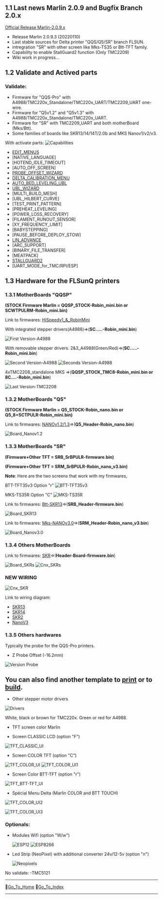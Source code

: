 ## 1.1 Last news Marlin 2.0.9 and Bugfix Branch 2.0.x

 [Official Release Marlin-2.0.9.x](https://github.com/Foxies-CSTL/Marlin_2.0.x/releases)
 - Release Marlin 2.0.9.3 (20220110)
 - Last stable sources for Delta printer "QQS/Q5/SR" branch FLSUN.
 - intregration "SR" with other screen like Mks-TS35 or Btt-TFT family.
 - Capability to enable StallGuard2 function (Only TMC2209)
 - Wiki work in progress...

## 1.2 Validate and Actived parts
 ### Validate:
  - Firmware for "QQS-Pro" with A4988/TMC220x_Standalone/TMC220x_UART/TMC2209_UART one-wire.
  - Firmware for "Q5v1.2" and "Q5v1.3" with A4988/TMC220x_Standalone/TMC220x_UART.
  - Firmware for "SR" with TMC2209_UART and both motherBoard (Mks/Btt).
  - Some families of boards like SKR13/14/14T/2.0b and MKS Nanov1/v2/v3.

 With activate parts: ![Capabilities](./images/Marlin-QQS-Pro_Foxies.png)

  * [EDIT_MENUS](7.TIPS#711-menus)
  * [NATIVE_LANGUAGE]
  * [HOTEND_IDLE_TIMEOUT]
  * [AUTO_OFF_SCREEN]
  * [PROBE_OFFSET_WIZARD](2.SETTINGS-THE-PRINTER#22-z_offset)
  * [DELTA_CALIBRATION_MENU](2.SETTINGS-THE-PRINTER#21-delta-calibration)
  * [AUTO_BED_LEVELING_UBL](2.SETTINGS-THE-PRINTER#23bed-levelling)
  * [UBL_WIZARD](2.SETTINGS-THE-PRINTER#23Bed-Levelling)
  * [MULTI_BUILD_MESH]
  * [UBL_HILBERT_CURVE]
  * [TEST_PRINT_PATTERN]
  * [PREHEAT_LEVELING]
  * [POWER_LOSS_RECOVERY]
  * [FILAMENT_RUNOUT_SENSOR]
  * [XY_FREQUENCY_LIMIT]
  * [BABYSTEPPING]
  * [PAUSE_BEFORE_DEPLOY_STOW]
  * [LIN_ADVANCE](7.TIPS#713-hardware)
  * [ARC_SUPPORT]
  * [BINARY_FILE_TRANSFER]
  * [MEATPACK]
  * [STALLGUARD2](3.SPECIAL-MODS#32-tmc2209-single-wire-and-stallguard2)
  * [UART_MODE_for_TMC/RPI/ESP]

## 1.3 **Hardware for the FLSunQ printers**
  
### 1.3.1 MotherBoards "QQSP" 
 **(STOCK Firmware Marlin =  QQSP_STOCK-Robin_mini.bin or SCWTPULRM-Robin_mini.bin)**
  
  Link to firmwares: [HiSpeedv1_&_RobinMini](https://github.com/Foxies-CSTL/Marlin_2.0.x/tree/Firmwares/QQSP)
  
  With integrated stepper drivers(A4988)=>(**SC.....-Robin_mini.bin**)

  ![First Version-A4988](./images/HiSpeed.jpg)
  
  With removable stepper drivers.
  2&3_A4988(Green/Red)=>(**SC.....-Robin_mini.bin**)
  
  ![Second Version-A4988](./images/HiSpeedv1-A4988.jpg) ![Seconds Version-A4988](./images/HiSpeedv1-A4988red.jpg)
  
  4xTMC2208_standalone MKS =>(**QQSP_STOCK_TMC8-Robin_mini.bin or 8C....-Robin_mini.bin**)
  
  ![Last Version-TMC2208](./images/HiSpeedv1-TMC.jpg)
  
### 1.3.2 MotherBoards "Q5" 
 **(STOCK Firmware Marlin = Q5_STOCK-Robin_nano.bin or Q5_8+SCTPULR-Robin_mini.bin)**

  Link to firmwares: [NANOv1.2/1.3](https://github.com/Foxies-CSTL/Marlin_2.0.x/tree/Firmwares/Q5)=>(**Q5_Header-Robin_nano.bin**)

  ![Board_Nanov1.2](./images/Fam_Nano.png)
    
### 1.3.3 MotherBoards "SR"
 **(Firmware+Other TFT = SRB_SrBPULR-firmware.bin)**

 **(Firmware+Other TFT = SRM_SrBPULR-Robin_nano_v3.bin)**

  **Note**: Here are the two screens that work with my firmwares,
  
  BTT-TFT35v3 Option "r" ![BTT-TFT35v3](./menus/SR-TFT35v3.png)

  MKS-TS35R Option "C" ![MKS-TS35R](./menus/SR-TS35R.png)

  Link to firmwares: [Btt-SKR13](https://github.com/Foxies-CSTL/Marlin_2.0.x/tree/Firmwares/SR)=>(**SRB_Header-firmware.bin**)

  ![Board_SKR13](./images/SRB-SKR13.png)

  Link to firmwares: [Mks-NANOv3.0](https://github.com/Foxies-CSTL/Marlin_2.0.x/tree/Firmwares/SR)=>(**SRM_Header-Robin_nano_v3.bin**)

  ![Board_Nanov3.0](./images/SRM-NanoV3.png)

### 1.3.4 Others MotherBoards

  Link to firmwares: [SKR](https://github.com/Foxies-CSTL/Marlin_2.0.x/tree/Firmwares/QQS_SKR)=>(**Header-Board-firmware.bin**)
  
  ![Board_SKRs](./images/Fam_SKR.png) 
  ![Cnx_SKRs](./images/SKR_EndStop.png)
  ### NEW WIRING
  
  ![Cnx_SKR](./images/SKR_NewEndStop.png)

Link to wiring diagram: 
  - [SKR13](./images/SKR13_EndStop.png)
  - [SKR14](./images/SKR14_EndStop.png)
  - [SKR2](./images/SKR2_EndStop.png)
  - [NanoV3](./images/NanoV3-EndStop.png)

### 1.3.5 Others hardwares

 Typically the probe for the QQS-Pro printers.

 * Z Probe Offset (-16.2mm)        

  ![Version Probe](./images/VersionProbe.jpg)

  ## **You can also find another template to** [print](https://www.thingiverse.com/thing:4826765) or to [build](https://github.com/JDHProductions/Probe-Board).

 * Other stepper motor drivers

  ![Drivers](./images/MicroSteppinpDrivers.jpg)

  White, black or brown for TMC220x.
  Green or red for A4988.  

 * TFT screen color Marlin
  - Screen CLASSIC LCD (option "F")

  ![TFT_CLASSIC_UI](./images/TFT_CLASSIC.png)

  - Screen COLOR TFT (option "C") 
  
  ![TFT_COLOR_UI](./images/TFT_COLOR.png) ![TFT_COLOR_UI1](./images/UI_Motion.png)

  - Screen Color BTT-TFT (option "r")

  ![TFT_BTT-TFT_UI](./menus/Menu-BTT_TFT.png)

 - Spécial Menu Delta (Marlin COLOR and BTT TOUCH)
  
  ![TFT_COLOR_UI2](./menus/SpecialMenuCOLOR.png)

  ![TFT_COLOR_UI3](./menus/SpecialMenuBTT.png)

 ###  Optionals:

  * Modules Wifi (option "W/w")
  
    ![ESP12](./images/esp12.jpg)
    ![ESP8266](./images/WemosD1.jpg)

  * Led Strip (NeoPixel) with additional converter 24v/12-5v (option "n")
  
    ![Neopixels](./images/LedsStip.jpg)

  No validate:
  -TMC5121

***
🚸[Go_To_Home](Home)                                   🚸[Go_To_Index](_Sidebar)
***